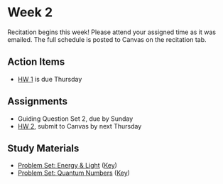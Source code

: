 # Week 2

Recitation begins this week!  Please attend your assigned time as it was emailed.  The full schedule is posted to Canvas on the recitation tab.


## Action Items
- [HW 1](https://genchem.science.psu.edu/homework-1-wc-summer) is due Thursday


## Assignments
 
- Guiding Question Set 2, due by Sunday
- [HW 2](https://genchem.science.psu.edu/homework-2-houck), submit to Canvas by next Thursday

## Study Materials

- [Problem Set: Energy & Light](https://media.ed.science.psu.edu/sites/media/ed/files/documents/4_problem_set_energylight.pdf) ([Key](https://media.ed.science.psu.edu/sites/media/ed/files/documents/problem_set_energylight_key.pdf))
- [Problem Set: Quantum Numbers](https://media.ed.science.psu.edu/sites/media/ed/files/documents/5_quantum_numbers.pdf) ([Key](https://media.ed.science.psu.edu/sites/media/ed/files/documents/quantum_numbers_key.pdf))
